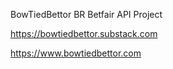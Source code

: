 BowTiedBettor BR Betfair API Project 

https://bowtiedbettor.substack.com

https://www.bowtiedbettor.com
